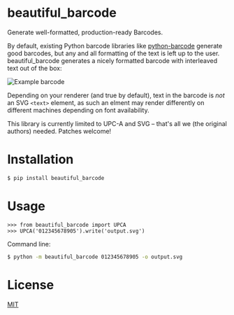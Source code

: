 # beautiful_barcode
Generate well-formatted, production-ready Barcodes.

By default, existing Python barcode libraries like [python-barcode](https://pypi.org/project/python-barcode/) generate good barcodes, but any and all formatting of the text is left up to the user. beautiful_barcode generates a nicely formatted barcode with interleaved text out of the box:

![Example barcode](example_path.svg)

Depending on your renderer (and true by default), text in the barcode is *not* an SVG `<text>` element, as such an elment may render differently on different machines depending on font availability.

This library is currently limited to UPC-A and SVG – that's all we (the original authors) needed. Patches welcome!

# Installation

```sh
$ pip install beautiful_barcode
```

# Usage

```
>>> from beautiful_barcode import UPCA
>>> UPCA('012345678905').write('output.svg')
```

Command line:

```sh
$ python -m beautiful_barcode 012345678905 -o output.svg
```

# License

[MIT](LICENSE)
